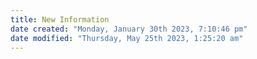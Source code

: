 ```yaml
---
title: New Information
date created: "Monday, January 30th 2023, 7:10:46 pm"
date modified: "Thursday, May 25th 2023, 1:25:20 am"
---
```



